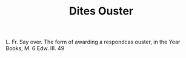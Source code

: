 ---
title: Dites Ouster
letter: D
permalink: "/definitions/bld-dites-ouster.html"
body: L. Fr. Say over. The form of awarding a respondcas ouster, in the Year Books,
  M. 6 Edw. III. 49
published_at: '2018-07-07'
source: Black's Law Dictionary 2nd Ed (1910)
layout: post
---
